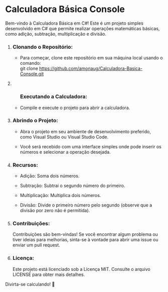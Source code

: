 <h1>Calculadora Básica Console</h1>

<p>Bem-vindo à Calculadora Básica em C#! Este é um projeto simples desenvolvido em C# que permite realizar operações matemáticas básicas, como adição, subtração, multiplicação e divisão.<p>

<ol>
  <li>
      <h3>Clonando o Repositório:</h3>
      <ul>
        <li>
        <p>Para começar, clone este repositório em sua máquina local usando o comando:<br>
          git clone <a href = "https://github.com/amonaug/Calculadora-Basica-Console.git">https://github.com/amonaug/Calculadora-Basica-Console.git</a>
        </p>
        </li>
      </ul>
  </li>
    <li>
       <ul>
        <h3>Executando a Calculadora:</h3>
        <li>
        <p>Compile e execute o projeto para abrir a calculadora.</p>
        </li>
      </ul>
  </li>
   <li>
      <h3>Abrindo o Projeto:</h3>
     <ul>
        <li><p>Abra o projeto em seu ambiente de desenvolvimento preferido, como Visual Studio ou Visual Studio Code.</p></li>
         <li><p>Você será recebido com uma interface simples onde pode inserir os números e selecionar a operação desejada.</p></li>
     </ul>
  </li>
  <li>
    <h3>Recursos:</h3>
    <ul>
      <li><p>Adição: Soma dois números.</p></li>
      <li><p>Subtração: Subtrai o segundo número do primeiro.</p></li>
      <li><p>Multiplicação: Multiplica dois números.</p></li>
      <li><p>Divisão: Divide o primeiro número pelo segundo (observe que a divisão por zero não é permitida).</p></li>
    </ul>
  </li>
  <li>
    <h3>Contribuições:</h3>
    <p>Contribuições são bem-vindas! Se você encontrar algum problema ou tiver ideias para melhorias, sinta-se à vontade para abrir uma issue ou enviar um pull request.</p>
  </li>
    <li>
    <h3>Licença:</h3>
    <p>Este projeto está licenciado sob a Licença MIT. Consulte o arquivo LICENSE para obter mais detalhes.</p>
  </li>
  
</ol>

  <p>Divirta-se calculando! 🚀</p>
